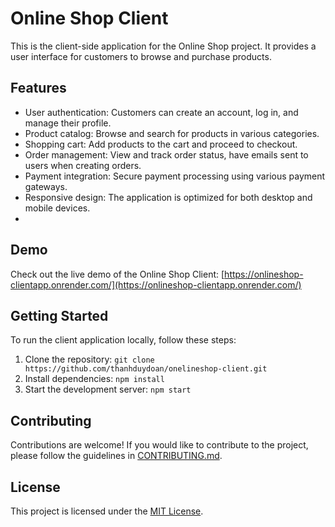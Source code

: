 # Online Shop Client

This is the client-side application for the Online Shop project. It provides a user interface for customers to browse and purchase products.

## Features

- User authentication: Customers can create an account, log in, and manage their profile.
- Product catalog: Browse and search for products in various categories.
- Shopping cart: Add products to the cart and proceed to checkout.
- Order management: View and track order status, have emails sent to users when creating orders.
- Payment integration: Secure payment processing using various payment gateways.
- Responsive design: The application is optimized for both desktop and mobile devices.
- 

## Demo

Check out the live demo of the Online Shop Client: [https://onlineshop-clientapp.onrender.com/](https://onlineshop-clientapp.onrender.com/)

## Getting Started

To run the client application locally, follow these steps:

1. Clone the repository: `git clone https://github.com/thanhduydoan/onelineshop-client.git`
2. Install dependencies: `npm install`
3. Start the development server: `npm start`

## Contributing

Contributions are welcome! If you would like to contribute to the project, please follow the guidelines in [CONTRIBUTING.md](CONTRIBUTING.md).

## License

This project is licensed under the [MIT License](LICENSE).
